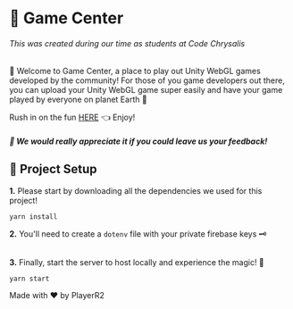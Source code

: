 # 👾 **Game Center**
###### This was created during our time as students at Code Chrysalis

👋 Welcome to Game Center, a place to play out Unity WebGL games developed by the community! 
For those of you game developers out there, you can upload your Unity WebGL game super easily and have your game played by everyone on planet Earth 🎉


Rush in on the fun [HERE](https://duo-cc12.web.app/) 👈 Enjoy!


##### 🙏 We would really appreciate it if you could leave us your feedback!


## 🚀 **Project Setup**
**1.** Please start by downloading all the dependencies we used for this project!
````
yarn install
````
**2.** You'll need to create a `dotenv` file with your private firebase keys 🗝
````

````
**3.** Finally, start the server to host locally and experience the magic! 🎩
````
yarn start
````

Made with ♥️ by PlayerR2
